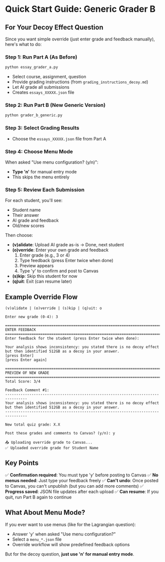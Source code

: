 # Quick Start Guide: Generic Grader B

## For Your Decoy Effect Question

Since you want simple override (just enter grade and feedback manually), here's what to do:

### Step 1: Run Part A (As Before)
```bash
python essay_grader_a.py
```
- Select course, assignment, question
- Provide grading instructions (from `grading_instructions_decoy.md`)
- Let AI grade all submissions
- Creates `essays_XXXXX.json` file

### Step 2: Run Part B (New Generic Version)
```bash
python grader_b_generic.py
```

### Step 3: Select Grading Results
- Choose the `essays_XXXXX.json` file from Part A

### Step 4: Choose Menu Mode
When asked "Use menu configuration? (y/n)":
- **Type 'n'** for manual entry mode
- This skips the menu entirely

### Step 5: Review Each Submission
For each student, you'll see:
- Student name
- Their answer
- AI grade and feedback
- Old/new scores

Then choose:
- **(v)alidate**: Upload AI grade as-is → Done, next student
- **(o)verride**: Enter your own grade and feedback
  1. Enter grade (e.g., 3 or 4)
  2. Type feedback (press Enter twice when done)
  3. Preview appears
  4. Type 'y' to confirm and post to Canvas
- **(s)kip**: Skip this student for now
- **(q)uit**: Exit (can resume later)

## Example Override Flow

```
(v)alidate | (o)verride | (s)kip | (q)uit: o

Enter new grade (0-4): 3

================================================================================
ENTER FEEDBACK
================================================================================
Enter feedback for the student (press Enter twice when done):

Your analysis shows inconsistency: you stated there is no decoy effect
but then identified 512GB as a decoy in your answer.
[press Enter]
[press Enter again]

================================================================================
PREVIEW OF NEW GRADE
================================================================================
Total Score: 3/4

Feedback Comment #1:
--------------------------------------------------------------------------------
Your analysis shows inconsistency: you stated there is no decoy effect
but then identified 512GB as a decoy in your answer.
--------------------------------------------------------------------------------

New total quiz grade: X.X

Post these grades and comments to Canvas? (y/n): y

📤 Uploading override grade to Canvas...
✅ Uploaded override grade for Student Name
```

## Key Points

✅ **Confirmation required**: You must type 'y' before posting to Canvas
✅ **No menus needed**: Just type your feedback freely
✅ **Can't undo**: Once posted to Canvas, you can't unpublish (but you can add more comments)
✅ **Progress saved**: JSON file updates after each upload
✅ **Can resume**: If you quit, run Part B again to continue

## What About Menu Mode?

If you ever want to use menus (like for the Lagrangian question):
- Answer 'y' when asked "Use menu configuration?"
- Select a `menu_*.json` file
- Override workflow will show predefined feedback options

But for the decoy question, **just use 'n' for manual entry mode**.
